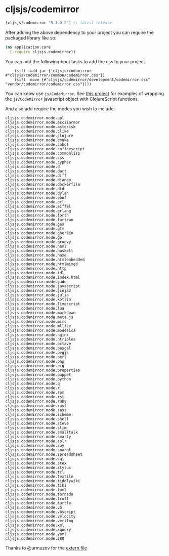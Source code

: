 # cljsjs/codemirror

[](dependency)
```clojure
[cljsjs/codemirror "5.1.0-2"] ;; latest release
```
[](/dependency)

After adding the above dependency to your project you can require the packaged library like so:

```clojure
(ns application.core
  (:require cljsjs.codemirror))
```

You can add the following boot tasks to add the css to your project.

```
    (sift :add-jar {'cljsjs/codemirror #"cljsjs/codemirror/common/codemirror.css"})
    (sift :move {#"cljsjs/codemirror/development/codemirror.css" "vendor/codemirror/codemirror.css"})))
```

You can know use ```js/CodeMirror```. See [this project](https://github.com/Jonovono/CodeMirror-cljs/blob/master/src/cljs/codemirror_cljs/core.cljs) for examples of wrapping the ```js/CodeMirror``` javascript object with ClojureScript functions.

And also add require the modes you wish to include:

```
cljsjs.codemirror.mode.apl
cljsjs.codemirror.mode.asciiarmor
cljsjs.codemirror.mode.asterisk
cljsjs.codemirror.mode.clike
cljsjs.codemirror.mode.clojure
cljsjs.codemirror.mode.cmake
cljsjs.codemirror.mode.cobol
cljsjs.codemirror.mode.coffeescript
cljsjs.codemirror.mode.commonlisp
cljsjs.codemirror.mode.css
cljsjs.codemirror.mode.cypher
cljsjs.codemirror.mode.d
cljsjs.codemirror.mode.dart
cljsjs.codemirror.mode.diff
cljsjs.codemirror.mode.django
cljsjs.codemirror.mode.dockerfile
cljsjs.codemirror.mode.dtd
cljsjs.codemirror.mode.dylan
cljsjs.codemirror.mode.ebnf
cljsjs.codemirror.mode.ecl
cljsjs.codemirror.mode.eiffel
cljsjs.codemirror.mode.erlang
cljsjs.codemirror.mode.forth
cljsjs.codemirror.mode.fortran
cljsjs.codemirror.mode.gas
cljsjs.codemirror.mode.gfm
cljsjs.codemirror.mode.gherkin
cljsjs.codemirror.mode.go
cljsjs.codemirror.mode.groovy
cljsjs.codemirror.mode.haml
cljsjs.codemirror.mode.haskell
cljsjs.codemirror.mode.haxe
cljsjs.codemirror.mode.htmlembedded
cljsjs.codemirror.mode.htmlmixed
cljsjs.codemirror.mode.http
cljsjs.codemirror.mode.idl
cljsjs.codemirror.mode.index.html
cljsjs.codemirror.mode.jade
cljsjs.codemirror.mode.javascript
cljsjs.codemirror.mode.jinja2
cljsjs.codemirror.mode.julia
cljsjs.codemirror.mode.kotlin
cljsjs.codemirror.mode.livescript
cljsjs.codemirror.mode.lua
cljsjs.codemirror.mode.markdown
cljsjs.codemirror.mode.meta.js
cljsjs.codemirror.mode.mirc
cljsjs.codemirror.mode.mllike
cljsjs.codemirror.mode.modelica
cljsjs.codemirror.mode.nginx
cljsjs.codemirror.mode.ntriples
cljsjs.codemirror.mode.octave
cljsjs.codemirror.mode.pascal
cljsjs.codemirror.mode.pegjs
cljsjs.codemirror.mode.perl
cljsjs.codemirror.mode.php
cljsjs.codemirror.mode.pig
cljsjs.codemirror.mode.properties
cljsjs.codemirror.mode.puppet
cljsjs.codemirror.mode.python
cljsjs.codemirror.mode.q
cljsjs.codemirror.mode.r
cljsjs.codemirror.mode.rpm
cljsjs.codemirror.mode.rst
cljsjs.codemirror.mode.ruby
cljsjs.codemirror.mode.rust
cljsjs.codemirror.mode.sass
cljsjs.codemirror.mode.scheme
cljsjs.codemirror.mode.shell
cljsjs.codemirror.mode.sieve
cljsjs.codemirror.mode.slim
cljsjs.codemirror.mode.smalltalk
cljsjs.codemirror.mode.smarty
cljsjs.codemirror.mode.solr
cljsjs.codemirror.mode.soy
cljsjs.codemirror.mode.sparql
cljsjs.codemirror.mode.spreadsheet
cljsjs.codemirror.mode.sql
cljsjs.codemirror.mode.stex
cljsjs.codemirror.mode.stylus
cljsjs.codemirror.mode.tcl
cljsjs.codemirror.mode.textile
cljsjs.codemirror.mode.tiddlywiki
cljsjs.codemirror.mode.tiki
cljsjs.codemirror.mode.toml
cljsjs.codemirror.mode.tornado
cljsjs.codemirror.mode.troff
cljsjs.codemirror.mode.turtle
cljsjs.codemirror.mode.vb
cljsjs.codemirror.mode.vbscript
cljsjs.codemirror.mode.velocity
cljsjs.codemirror.mode.verilog
cljsjs.codemirror.mode.xml
cljsjs.codemirror.mode.xquery
cljsjs.codemirror.mode.yaml
cljsjs.codemirror.mode.z80
```



Thanks to @urmuzov for the [extern file](https://raw.githubusercontent.com/urmuzov/closure-externs/master/codemirror.js)